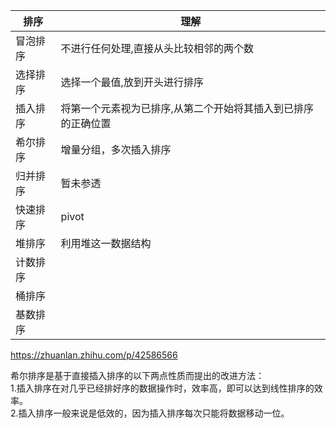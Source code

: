    排序 | 理解
   --- | ---
冒泡排序 | 不进行任何处理,直接从头比较相邻的两个数
选择排序 | 选择一个最值,放到开头进行排序
插入排序 | 将第一个元素视为已排序,从第二个开始将其插入到已排序的正确位置
希尔排序 | 增量分组，多次插入排序
归并排序 | 暂未参透
快速排序 | pivot
堆排序 | 利用堆这一数据结构
计数排序 | 
桶排序 | 
基数排序 | 

https://zhuanlan.zhihu.com/p/42586566

希尔排序是基于直接插入排序的以下两点性质而提出的改进方法：  
1.插入排序在对几乎已经排好序的数据操作时，效率高，即可以达到线性排序的效率。  
2.插入排序一般来说是低效的，因为插入排序每次只能将数据移动一位。

